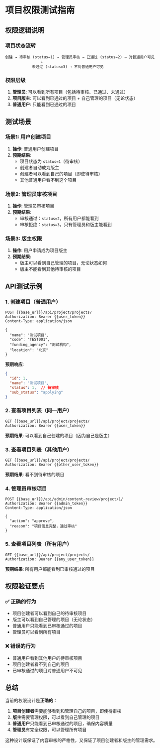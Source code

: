 # 项目权限测试指南

## 权限逻辑说明

### 项目状态流转
```
创建 → 待审核 (status=1) → 管理员审核 → 已通过 (status=2) → 对普通用户可见
                ↓
            未通过 (status=3) → 不对普通用户可见
```

### 权限层级
1. **管理员**: 可以看到所有项目（包括待审核、已通过、未通过）
2. **项目版主**: 可以看到已通过的项目 + 自己管理的项目（无论状态）
3. **普通用户**: 只能看到已通过的项目

## 测试场景

### 场景1: 用户创建项目
1. **操作**: 普通用户创建项目
2. **预期结果**: 
   - 项目状态为 `status=1`（待审核）
   - 创建者自动成为版主
   - 创建者可以看到自己的项目（即使待审核）
   - 其他普通用户看不到这个项目

### 场景2: 管理员审核项目
1. **操作**: 管理员审核项目
2. **预期结果**:
   - 审核通过：`status=2`，所有用户都能看到
   - 审核拒绝：`status=3`，只有管理员和版主能看到

### 场景3: 版主权限
1. **操作**: 用户申请成为项目版主
2. **预期结果**:
   - 版主可以看到自己管理的项目，无论状态如何
   - 版主不能看到其他待审核的项目

## API测试示例

### 1. 创建项目（普通用户）
```http
POST {{base_url}}/api/project/projects/
Authorization: Bearer {{user_token}}
Content-Type: application/json

{
  "name": "测试项目",
  "code": "TEST001",
  "funding_agency": "测试机构",
  "location": "北京"
}
```

**预期响应**:
```json
{
  "id": 1,
  "name": "测试项目",
  "status": 1,  // 待审核
  "sub_status": "applying"
}
```

### 2. 查看项目列表（同一用户）
```http
GET {{base_url}}/api/project/projects/
Authorization: Bearer {{user_token}}
```

**预期结果**: 可以看到自己创建的项目（因为自己是版主）

### 3. 查看项目列表（其他用户）
```http
GET {{base_url}}/api/project/projects/
Authorization: Bearer {{other_user_token}}
```

**预期结果**: 看不到待审核的项目

### 4. 管理员审核项目
```http
POST {{base_url}}/api/admin/content-review/project/1/
Authorization: Bearer {{admin_token}}
Content-Type: application/json

{
  "action": "approve",
  "reason": "项目信息完整，通过审核"
}
```

### 5. 查看项目列表（所有用户）
```http
GET {{base_url}}/api/project/projects/
Authorization: Bearer {{any_user_token}}
```

**预期结果**: 所有用户都能看到已审核通过的项目

## 权限验证要点

### ✅ 正确的行为
- 项目创建者可以看到自己的待审核项目
- 版主可以看到自己管理的项目（无论状态）
- 普通用户只能看到已审核通过的项目
- 管理员可以看到所有项目

### ❌ 错误的行为
- 普通用户看到其他用户的待审核项目
- 项目创建者看不到自己的项目
- 已审核通过的项目对普通用户不可见

## 总结

当前的权限设计是**正确的**：

1. **项目创建者**需要能够看到和管理自己的项目，即使待审核
2. **版主**需要管理权限，可以看到自己管理的项目
3. **普通用户**只能看到已审核通过的项目，确保内容质量
4. **管理员**有完全权限，可以管理所有项目

这种设计既保证了内容审核的严格性，又保证了项目创建者和版主的管理需求。
